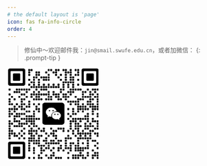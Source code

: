 ```yaml
---
# the default layout is 'page'
icon: fas fa-info-circle
order: 4
---
```


> 修仙中～欢迎邮件我：`jin@smail.swufe.edu.cn`，或者加微信：
{: .prompt-tip }

<img src="/imgs/wechat.png" alt="wechat" style="zoom: 67%;" />